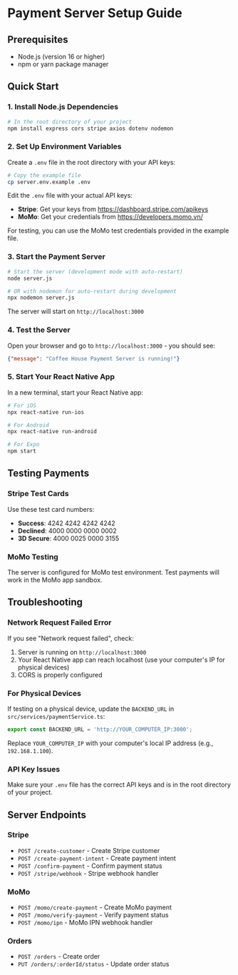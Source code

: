 # Payment Server Setup Guide

## Prerequisites
- Node.js (version 16 or higher)
- npm or yarn package manager

## Quick Start

### 1. Install Node.js Dependencies
```bash
# In the root directory of your project
npm install express cors stripe axios dotenv nodemon
```

### 2. Set Up Environment Variables
Create a `.env` file in the root directory with your API keys:

```bash
# Copy the example file
cp server.env.example .env
```

Edit the `.env` file with your actual API keys:
- **Stripe**: Get your keys from https://dashboard.stripe.com/apikeys
- **MoMo**: Get your credentials from https://developers.momo.vn/

For testing, you can use the MoMo test credentials provided in the example file.

### 3. Start the Payment Server
```bash
# Start the server (development mode with auto-restart)
node server.js

# OR with nodemon for auto-restart during development
npx nodemon server.js
```

The server will start on `http://localhost:3000`

### 4. Test the Server
Open your browser and go to `http://localhost:3000` - you should see:
```json
{"message": "Coffee House Payment Server is running!"}
```

### 5. Start Your React Native App
In a new terminal, start your React Native app:
```bash
# For iOS
npx react-native run-ios

# For Android
npx react-native run-android

# For Expo
npm start
```

## Testing Payments

### Stripe Test Cards
Use these test card numbers:
- **Success**: 4242 4242 4242 4242
- **Declined**: 4000 0000 0000 0002
- **3D Secure**: 4000 0025 0000 3155

### MoMo Testing
The server is configured for MoMo test environment. Test payments will work in the MoMo app sandbox.

## Troubleshooting

### Network Request Failed Error
If you see "Network request failed", check:
1. Server is running on `http://localhost:3000`
2. Your React Native app can reach localhost (use your computer's IP for physical devices)
3. CORS is properly configured

### For Physical Devices
If testing on a physical device, update the `BACKEND_URL` in `src/services/paymentService.ts`:
```javascript
export const BACKEND_URL = 'http://YOUR_COMPUTER_IP:3000';
```

Replace `YOUR_COMPUTER_IP` with your computer's local IP address (e.g., `192.168.1.100`).

### API Key Issues
Make sure your `.env` file has the correct API keys and is in the root directory of your project.

## Server Endpoints

### Stripe
- `POST /create-customer` - Create Stripe customer
- `POST /create-payment-intent` - Create payment intent
- `POST /confirm-payment` - Confirm payment status
- `POST /stripe/webhook` - Stripe webhook handler

### MoMo
- `POST /momo/create-payment` - Create MoMo payment
- `POST /momo/verify-payment` - Verify payment status
- `POST /momo/ipn` - MoMo IPN webhook handler

### Orders
- `POST /orders` - Create order
- `PUT /orders/:orderId/status` - Update order status 